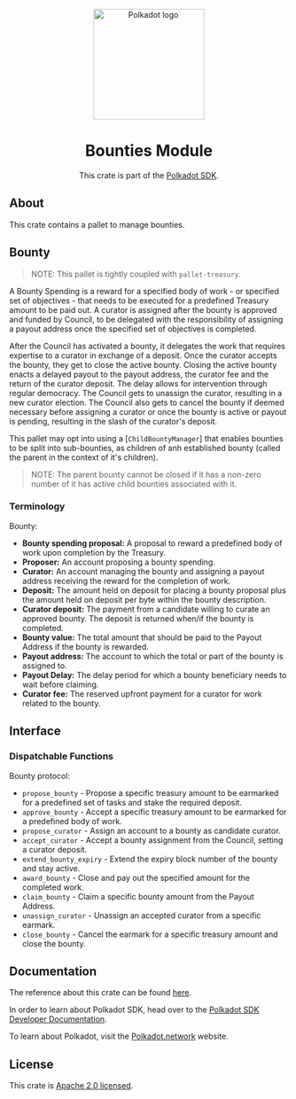 <div align="center">

<img
alt="Polkadot logo" width="200"
src="https://raw.githubusercontent.com/paritytech/polkadot-sdk/rzadp/readmes/docs/images/Polkadot_Logo_Horizontal_Pink_BlackOnWhite.png">

# Bounties Module

This crate is part of the [Polkadot SDK](https://github.com/paritytech/polkadot-sdk/).

</div>

## About

This crate contains a pallet to manage bounties.

## Bounty

> NOTE: This pallet is tightly coupled with `pallet-treasury`.

A Bounty Spending is a reward for a specified body of work - or specified set of objectives -
that needs to be executed for a predefined Treasury amount to be paid out. A curator is assigned
after the bounty is approved and funded by Council, to be delegated with the responsibility of
assigning a payout address once the specified set of objectives is completed.

After the Council has activated a bounty, it delegates the work that requires expertise to a
curator in exchange of a deposit. Once the curator accepts the bounty, they get to close the
active bounty. Closing the active bounty enacts a delayed payout to the payout address, the
curator fee and the return of the curator deposit. The delay allows for intervention through
regular democracy. The Council gets to unassign the curator, resulting in a new curator
election. The Council also gets to cancel the bounty if deemed necessary before assigning a
curator or once the bounty is active or payout is pending, resulting in the slash of the
curator's deposit.

This pallet may opt into using a [`ChildBountyManager`] that enables bounties to be split into
sub-bounties, as children of anh established bounty (called the parent in the context of it's
children).

> NOTE: The parent bounty cannot be closed if it has a non-zero number of it has active child
> bounties associated with it.

### Terminology

Bounty:

- **Bounty spending proposal:** A proposal to reward a predefined body of work upon completion
  by the Treasury.
- **Proposer:** An account proposing a bounty spending.
- **Curator:** An account managing the bounty and assigning a payout address receiving the
  reward for the completion of work.
- **Deposit:** The amount held on deposit for placing a bounty proposal plus the amount held on
  deposit per byte within the bounty description.
- **Curator deposit:** The payment from a candidate willing to curate an approved bounty. The
  deposit is returned when/if the bounty is completed.
- **Bounty value:** The total amount that should be paid to the Payout Address if the bounty is
  rewarded.
- **Payout address:** The account to which the total or part of the bounty is assigned to.
- **Payout Delay:** The delay period for which a bounty beneficiary needs to wait before
  claiming.
- **Curator fee:** The reserved upfront payment for a curator for work related to the bounty.

## Interface

### Dispatchable Functions

Bounty protocol:

- `propose_bounty` - Propose a specific treasury amount to be earmarked for a predefined set of
  tasks and stake the required deposit.
- `approve_bounty` - Accept a specific treasury amount to be earmarked for a predefined body of
  work.
- `propose_curator` - Assign an account to a bounty as candidate curator.
- `accept_curator` - Accept a bounty assignment from the Council, setting a curator deposit.
- `extend_bounty_expiry` - Extend the expiry block number of the bounty and stay active.
- `award_bounty` - Close and pay out the specified amount for the completed work.
- `claim_bounty` - Claim a specific bounty amount from the Payout Address.
- `unassign_curator` - Unassign an accepted curator from a specific earmark.
- `close_bounty` - Cancel the earmark for a specific treasury amount and close the bounty.

## Documentation

The reference about this crate can be found [here](https://paritytech.github.io/polkadot-sdk/master/pallet_bounties).

In order to learn about Polkadot SDK, head over to the [Polkadot SDK Developer Documentation](https://paritytech.github.io/polkadot-sdk/master/polkadot_sdk_docs/index.html).

To learn about Polkadot, visit the [Polkadot.network](https://polkadot.network/) website.

## License

This crate is [Apache 2.0 licensed](https://spdx.org/licenses/Apache-2.0.html).
